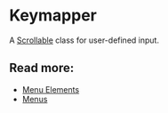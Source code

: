 # Keymapper

A [Scrollable](scrollable.md) class for user-defined input.

## Read more:
- [Menu Elements](elements.md)
- [Menus](../menus.md)